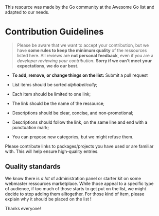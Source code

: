 This resource was made by the Go community at the Awesome Go list and adapted to our needs.


# Contribution Guidelines

> Please be aware that we want to accept your contribution, but we have **some rules to keep the minimum quality** of the ressources listed here. All reviews are **not personal feedback**, even if you are a _developer reviewing your contribution_. **Sorry if we can't meet your expectations, we do our best**.

- **To add, remove, or change things on the list:** Submit a pull request

- List items should be sorted *alphabetically*;
- Each item should be limited to one link;
- The link should be the name of the ressource;
- Descriptions should be clear, concise, and non-promotional;
- Descriptions should follow the link, on the same line and end with a punctuation mark;
- You can propose new categories, but we might refuse them.

Please contribute links to packages/projects you have used or are familiar with. This will help ensure high-quality entries.


## Quality standards

We know there is _a lot_ of administration panel or starter kit on some webmaster ressources marketplace. While those appeal to a specific type of audience, if too much of those starts to get put on the list, we might decide to stop adding them alltogether. For those kind of item, please explain why it should be placed on the list !

Thanks everyone!
